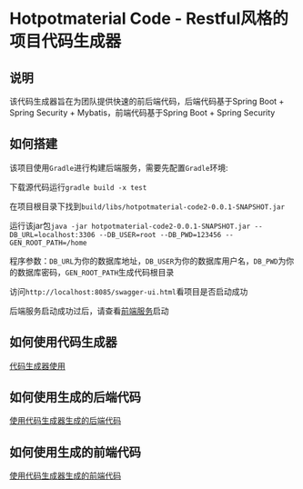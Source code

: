 ﻿# Hotpotmaterial Code - Restful风格的项目代码生成器

## 说明

该代码生成器旨在为团队提供快速的前后端代码，后端代码基于Spring Boot + Spring Security + Mybatis，前端代码基于Spring Boot + Spring Security

## 如何搭建

该项目使用`Gradle`进行构建后端服务，需要先配置`Gradle`环境:

下载源代码运行`gradle build -x test`

在项目根目录下找到`build/libs/hotpotmaterial-code2-0.0.1-SNAPSHOT.jar`

运行该jar包`java -jar hotpotmaterial-code2-0.0.1-SNAPSHOT.jar --DB_URL=localhost:3306 --DB_USER=root --DB_PWD=123456 --GEN_ROOT_PATH=/home`

程序参数：`DB_URL`为你的数据库地址，`DB_USER`为你的数据库用户名，`DB_PWD`为你的数据库密码，`GEN_ROOT_PATH`生成代码根目录

访问`http://localhost:8085/swagger-ui.html`看项目是否启动成功

后端服务启动成功过后，请查看[前端服务](https://github.com/hotpotmaterial/code-frontend)启动

## 如何使用代码生成器

[代码生成器使用](./doc/how_to_use.md)

## 如何使用生成的后端代码

[使用代码生成器生成的后端代码](./doc/how_to_use_backend_code.md)

## 如何使用生成的前端代码

[使用代码生成器生成的前端代码](./doc/how_to_use_frontend_code.md)

